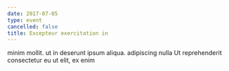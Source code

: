 ```yaml
---
date: 2017-07-05
type: event
cancelled: false
title: Excepteur exercitation in
---
```

minim mollit. ut in deserunt ipsum aliqua. adipiscing nulla Ut reprehenderit consectetur eu ut elit, ex enim